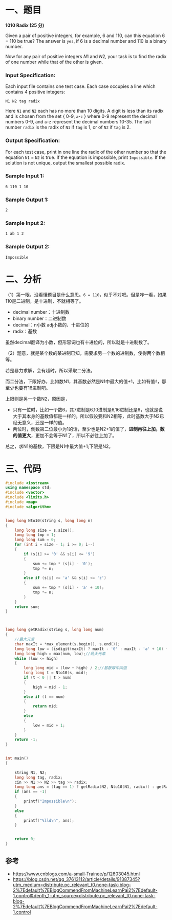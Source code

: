 # 一、题目

**1010 Radix (25 分)**

Given a pair of positive integers, for example, 6 and 110, can this equation 6 = 110 be true? The answer is `yes`, if 6 is a decimal number and 110 is a binary number.

Now for any pair of positive integers *N*1 and *N*2, your task is to find the radix of one number while that of the other is given.

### Input Specification:

Each input file contains one test case. Each case occupies a line which contains 4 positive integers:

```
N1 N2 tag radix
```

Here `N1` and `N2` each has no more than 10 digits. A digit is less than its radix and is chosen from the set { 0-9, `a`-`z` } where 0-9 represent the decimal numbers 0-9, and `a`-`z` represent the decimal numbers 10-35. The last number `radix` is the radix of `N1` if `tag` is 1, or of `N2` if `tag` is 2.

### Output Specification:

For each test case, print in one line the radix of the other number so that the equation `N1` = `N2` is true. If the equation is impossible, print `Impossible`. If the solution is not unique, output the smallest possible radix.

### Sample Input 1:

```in
6 110 1 10
```

### Sample Output 1:

```out
2
```

### Sample Input 2:

```in
1 ab 1 2
```

### Sample Output 2:

```out
Impossible
```



# 二、分析

（1）第一眼，没看懂题目是什么意思。`6 = 110`，似乎不对吧。但是咋一看，如果110是二进制，是十进制，不就相等了。

- decimal number：十进制数
- binary number：二进制数
- decimal：n小数   adj小数的、十进位的
- radix：基数

虽然decimal翻译为小数，但形容词也有十进位的，所以就是十进制数了。



（2）题意，就是某个数的某进制已知，需要求另一个数的进制数，使得两个数相等。

若是暴力求解，会有超时，所以采取二分法。



而二分法，下限好办，比如数N1，其基数必然是N1中最大的值+1，比如有值`f`，那至少也要有16进制吧。

上限则是另一个数N2，原因是，

- 只有一位时，比如一个数6，其7进制是6,10进制是6,16进制还是6，也就是说大于其本身的基数值都是一样的。所以假设要和N2相等，此时基数大于N2已经无意义，还是一样的值。
- 两位时，倒数第二位最小为1的话，至少也是N2+1的值了，**进制再往上加，数的值更大**，更加不会等于N1了，所以不必往上加了。



总之，求N1的基数，下限是N1中最大值+1;下限是N2。



# 三、代码

```cpp
#include <iostream>
using namespace std;
#include <vector>
#include <limits.h>
#include <map>
#include <algorithm>


long long Nto10(string s, long long n)
{
    long long size = s.size();
    long long tmp = 1;
    long long sum = 0;
    for (int i = size - 1; i >= 0; i--)
    {
        if (s[i] >= '0' && s[i] <= '9')
        {
            sum += tmp * (s[i] - '0');
            tmp *= n;
        }
        else if (s[i] >= 'a' && s[i] <= 'z')
        {
            sum += tmp * (s[i] - 'a' + 10);
            tmp *= n;
        }
    }
    return sum;
}



long long getRadix(string s, long long num)
{
    //最大元素
    char maxIt = *max_element(s.begin(), s.end());
    long long low = (isdigit(maxIt) ? maxIt - '0' : maxIt - 'a' + 10) + 1;//最小元
    long long high = max(num, low);//最大元素
    while (low <= high)
    {
        long long mid = (low + high) / 2;//基数取中间值
        long long t = Nto10(s, mid);
        if (t < 0 || t > num)
        {
            high = mid - 1;
        }
        else if (t == num)
        {
            return mid;
        }
        else
        {
            low = mid + 1;
        }
    }
    return -1; 
}


int main()
{
    
    string N1, N2;
    long long tag, radix;
    cin >> N1 >> N2 >> tag >> radix;
    long long ans = (tag == 1) ? getRadix(N2, Nto10(N1, radix)) : getRadix(N1, Nto10(N2, radix));
    if (ans == -1)
    {
        printf("Impossible\n");
    }
    else
    {
        printf("%lld\n", ans);
    }


    return 0;
}
```



## 参考

- https://www.cnblogs.com/a-small-Trainee/p/12603045.html
- https://blog.csdn.net/qq_37613112/article/details/91387345?utm_medium=distribute.pc_relevant_t0.none-task-blog-2%7Edefault%7EBlogCommendFromMachineLearnPai2%7Edefault-1.control&depth_1-utm_source=distribute.pc_relevant_t0.none-task-blog-2%7Edefault%7EBlogCommendFromMachineLearnPai2%7Edefault-1.control

